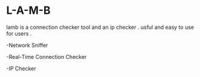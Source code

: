 # L-A-M-B
lamb is a connection checker tool and an ip checker .
usful and easy to use for users .

-Network Sniffer

-Real-Time Connection Checker

-IP Checker
